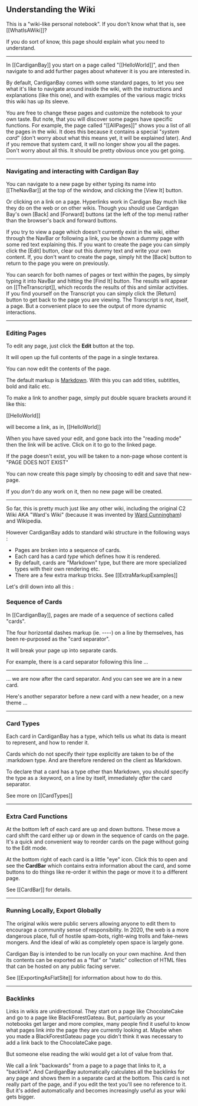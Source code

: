 
## Understanding the Wiki

This is a "wiki-like personal notebook". If you don't know what that is, see [[WhatIsAWiki]]?

If you do sort of know, this page should explain what you need to understand. 

----

In [[CardiganBay]] you start on a page called "[[HelloWorld]]", and then navigate to and add further pages about whatever it is you are interested in.

By default, CardiganBay comes with some standard pages, to let you see what it's like to navigate around inside the wiki, with the instructions and explanations (like this one), and with examples of the various magic tricks this wiki has up its sleeve.

You are free to change these pages and customize the notebook to your own taste. But note, that you will discover some pages have specific functions. For example, the page called "[[AllPages]]" shows you a list of all the pages in the wiki. It does this because it contains a special "*system card*" (don't worry about what this means yet, it will be explained later). And if you remove that system card, it will no longer show you all the pages. Don't worry about all this. It should be pretty obvious once you get going. 

----
### Navigating and interacting with Cardigan Bay

You can navigate to a new page by either typing its name into [[TheNavBar]] at the top of the window, and clicking the [View It] button.

Or clicking on a link on a page. Hyperlinks work in Cardigan Bay much like they do on the web or on other wikis. Though you should use Cardigan Bay's own [Back] and [Forward] buttons (at the left of the top menu) rather than the browser's back and forward buttons.

If you try to view a page which doesn't currently exist in the wiki, either through the NavBar or following a link, you be shown a dummy page with some red text explaining this. If you want to create the page you can simply click the [Edit] button, clear out this dummy text and write your own content. If, you don't want to create the page, simply hit the [Back] button to return to the page you were on previously. 

You can search for both names of pages or text within the pages, by simply typing it into NavBar and hitting the [Find It] button. The results will appear on [[TheTranscript]], which records the results of this and similar activities. If you find yourself on the Transcript you can simply click the [Return] button to get back to the page you are viewing. The Transcript is *not*, itself, a page. But a convenient place to see the output of more dynamic interactions. 

----
### Editing Pages 

To edit any page, just click the **Edit** button at the top. 

It will open up the full contents of the page in a single textarea.

You can now edit the contents of the page.

The default markup is [Markdown](https://daringfireball.net/projects/markdown/syntax). With this you can add titles, subtitles, bold and italic etc.

To make a link to another page, simply put double square brackets around it like this:

[<!-- -->[HelloWorld]] 

will become a link, as in, [[HelloWorld]]

When you have saved your edit, and gone back into the "reading mode" then the link will be active. Click on it to go to the linked page.

If the page doesn't exist, you will be taken to a non-page whose content is "PAGE DOES NOT EXIST"

You can now create this page simply by choosing to edit and save that new-page. 

If you *don't* do any work on it, then no new page will be created. 




----

So far, this is pretty much just like any other wiki, including the original C2 Wiki AKA "Ward's Wiki" (because it was invented by [Ward Cunningham](https://en.wikipedia.org/wiki/Ward_Cunningham)) and Wikipedia.

However CardiganBay adds to standard wiki structure in the following ways :

- Pages are broken into a sequence of cards. 
- Each card has a card *type* which defines how it is rendered. 
- By default, cards are "Markdown" type, but there are more specialized types with their own rendering etc. 
- There are a few extra markup tricks. See [[ExtraMarkupExamples]]

Let's drill down into all this :

### Sequence of Cards

In [[CardiganBay]], pages are made of a sequence of sections called "cards". 

The four horizontal dashes markup (ie. -<!-->-<!-->-<!-->-) on a line by themselves, has been re-purposed as the "card separator".

It will break your page up into separate cards.

For example, there is a card separator following this line ...

----

... we are now after the card separator. And you can see we are in a new card.

Here's another separator before a new card with a new header, on a new theme ...


----

### Card Types

Each card in CardiganBay has a type, which tells us what its data is meant to represent, and how to render it. 

Cards which do not specify their type explicitly are taken to be of the :markdown type. And are therefore rendered on the client as Markdown.


To declare that a card has a type other than Markdown, you should specify the type as a :keyword, on a line by itself, immediately *after* the card separator.

See more on [[CardTypes]]

----

### Extra Card Functions

At the bottom left of each card are up and down buttons. These move a card shift the card either up or down in the sequence of cards on the page. It's a quick and convenient way to reorder cards on the page without going to the Edit mode.

At the bottom right of each card is a little "eye" icon. Click this to open and see the **CardBar** which contains extra information about the card, and some buttons to do things like re-order it within the page or move it to a different page.

See [[CardBar]] for details.

----

### Running Locally, Export Globally

The original wikis were public servers allowing anyone to edit them to encourage a community sense of responsibility. In 2020, the web is a more dangerous place, full of hostile spam-bots, right-wing trolls and fake-news mongers. And the ideal of wiki as completely open space is largely gone.

Cardigan Bay is intended to be run locally on your own machine. And then its contents can be exported as a "flat" or "static" collection of HTML files that can be hosted on any public facing server. 

See [[ExportingAsFlatSite]] for information about how to do this. 

----

### Backlinks

Links in wikis are unidirectional. They start on a page like ChocolateCake and go to a page like BlackForestGateau. But, particularly as your notebooks get larger and more complex, many people find it useful to know what pages link *into* the page they are currently looking at. Maybe when you made a BlackForestGateau page you didn't think it was necessary to add a link back to the ChocolateCake page. 

But someone else reading the wiki would get a lot of value from that. 

We call a link "backwards" from a page to a page that links to it, a "backlink". And CardiganBay automatically calculates all the backlinks for any page and shows them in a separate card at the bottom. This card is not really part of the page, and if you edit the text you'll see no reference to it. But it's added automatically and becomes increasingly useful as your wiki gets bigger.